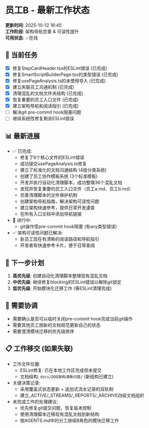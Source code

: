 # 员工B - 最新工作状态

**更新时间**: 2025-10-12 16:45  
**工作阶段**: 架构导航完善 & 可读性提升  
**可用状态**: ✅在线

## 🎯 当前任务
- [x] 修复StepCardHeader.tsx的ESLint错误 (已完成)
- [x] 修复SmartScriptBuilderPage.tsx的类型错误 (已完成)  
- [x] 修复usePageAnalysis.ts的未使用导入 (已完成)
- [x] 建立失联员工沟通机制 (已完成)
- [x] 清理混乱的文档文件夹结构 (已完成)
- [x] 恢复重要的员工入口文件 (已完成)
- [x] 建立架构导航和阅读指引 (已完成)
- [ ] 解决git pre-commit hook阻塞问题
- [ ] 继续系统性修复剩余ESLint错误

## 📊 最新进展
- ✅ 已完成: 
  - 修复了6个核心文件的ESLint错误
  - 成功提交usePageAnalysis.ts修复
  - 建立了标准化的文档沟通结构 (4级分类系统)
  - 创建了员工协作模板系统 (3个标准模板)  
  - 开发并执行自动化清理脚本，成功整理36个混乱文档
  - 发现并恢复重要的员工入口文件（员工a.md、员工b.md）
  - 完善清理脚本的文件保护机制
  - 创建架构导航指南，解决架构可读性问题
  - 建立架构快速参考，提供日常开发速查
  - 在所有入口文档中添加导航链接
- 🔄 进行中: 
  - git操作受pre-commit hook阻塞 (有any类型错误)
- ✅ 架构可读性问题已解决: 
  - 新员工现在有清晰的阅读路径和导航指引
  - 开发者有快速参考卡片，便于日常查阅

## 🚀 下一步计划
1. **高优先级**: 创建自动化清理脚本整理现有混乱文档
2. **中优先级**: 继续修复blocking的ESLint错误以解除git锁定
3. **低优先级**: 开始模块化迁移工作 (等ESLint清理完成)

## 💬 需要协调
- 需要确认是否可以临时关闭pre-commit hook完成当前git操作
- 需要其他员工按新的文档规范更新自己的状态
- 需要澄清模块迁移的优先级排序

## 📋 工作移交 (如果失联)
- 工作文件位置: 
  - ESLint修复: 已在本地工作区完成但未提交
  - 文档结构: `docs/DDD架构清晰问题/` (新结构已建立)
- 关键决策记录:
  - 采用覆盖式状态更新 + 追加式流水记录的双轨制
  - 建立_ACTIVE/_STREAMS/_REPORTS/_ARCHIVE四级文档组织
- 未完成工作的处理建议:
  - 优先修复git提交问题，恢复版本控制
  - 使用清理脚本迁移现有混乱文档到新结构
  - 按AGENTS.md中的分工继续B角色的模块迁移工作
